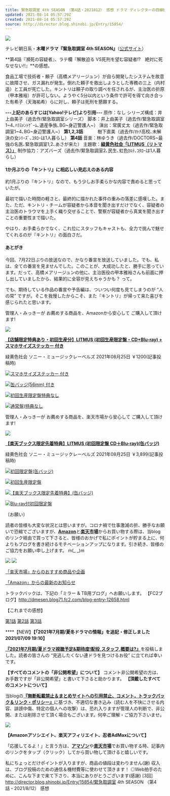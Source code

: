 ```yaml
---
title: 緊急取調室 4th SEASON （第4話・2021812） 感想 ドラマ ディレクターの目線blog
updated: 2021-08-14 05:57:29Z
created: 2021-08-14 05:57:29Z
source: http://director.blog.shinobi.jp/Entry/15854/
---
```


![](http://blog.cnobi.jp/v1/blog/user/08129a6aa5c0172a4540c0e91490e391/1625387544)

テレビ朝日系・**木曜ドラマ『緊急取調室 4th SEASON』**（[公式サイト](https://www.tv-asahi.co.jp/kintori/)）

**第4話『瀕死の容疑者』、ラテ欄『解散迫る VS死刑を望む容疑者!?　絶対に死なせない!!』**の感想。

食品工場で技術者・頼子（高橋メアリージュン）が自ら開発したシステムを故意に故障させ、ガス漏れが発生。倒れた頼子を救出しようとした専務の三上（内村遥）と工員が死亡した。キントリは頼子の取り調べを任されるが、主治医の折原（甲本雅裕）が許可しない。ようやく5分以内という条件で許可を得て向き合った有希子（天海祐希）らに対し、頼子は死刑を懇願する。

**---上記のあらすじは[Yahoo!テレビ]より引用---**
原作：なし
シリーズ構成：井上由美子（過去作/緊急取調室シリーズ）
脚本：井上由美子（過去作/緊急取調室1~4､ﾊﾗｽﾒﾝﾄｹﾞｰﾑ､遺産争族､BG~身辺警護人~）
演出：常廣丈太（過去作/緊急取調室1~4､BG~身辺警護人~） **第1,2,3話**
　　　樹下直美（過去作/ｵﾄﾅ高校､未解決の女ｼﾘｰｽﾞ､ｺﾀﾛｰは1人暮らし） **第4話**
音楽：林ゆうき（過去作/DOCTORS~最強の名医､緊急取調室1,2､あさが来た）
主題歌：[**緑黄色社会「LITMUS（リトマス）」**](https://amzn.to/3ALtR63)
制作協力：アズバーズ（過去作/緊急取調室2､民生､虹色ｶﾙﾃ､ｺﾀﾛｰは1人暮らし）

#### 1か月ぶりの『キントリ』に相応しい見応えのある内容

約1月ぶりの『キントリ』なので、もう少しお手柔らかな内容で責めると思っていたが。

最初で描いた時間の軽さと、最終的に描かれた事件の重みの落差に感嘆した。また、ただ、キントリ・チームが容疑者から本音を聞き出すだけでなく、容疑者の主治医のトラウマを上手く織り交ぜることで、警察が容疑者から真実を聞き出すことの重要性まで描いた。

やはり、お手柔らかでなく、これ位にスタッフもキャストも、全力で挑んで魅せてくれるのが『キントリ』の面白さだ。

#### あとがき

今回、7月22日ぶりの放送なので、かなり番宣を放送していました。でも、私は、全ての番宣を見ませんでした。このことが、大成功したと、勝手に思っています。だって、高橋メアリージュンの他に、主治医役の甲本雅裕さんも前面に押し出していましたから、結果的に全容が見えちゃうかも？ って。

でも、期待している作品の番宣や予告編は、ついつい何度も見てしまうのが “人の常” ですが。そこを我慢したからこそ、また『キントリ』が帰って来た喜びを感じられたと思います。

管理人・みっきーが お薦めする商品を、Amazonから安心して ご購入して頂けます!

[![](http://blog.cnobi.jp/v1/blog/user/08129a6aa5c0172a4540c0e91490e391/1625791057)](https://amzn.to/2TUtvJv)

[**【店舗限定特典あり・初回生産分】LITMUS (初回生産限定盤・CD+Blu-ray) + スマホサイズステッカー 付き**](https://amzn.to/2TUtvJv)

緑黄色社会 ソニー・ミュージックレーベルズ 2021年08月25日
￥1200(記事投稿時)

![](https://blog-imgs-146.fc2.com/d/m/e/dmesen/amazon_logo16-1.gif)[スマホサイズステッカー 付き](https://amzn.to/2TUtvJv)

![](https://blog-imgs-146.fc2.com/d/m/e/dmesen/amazon_logo16-1.gif)[缶バッジ(56mm) 付き](https://amzn.to/3hOLUiU)

![](https://blog-imgs-146.fc2.com/d/m/e/dmesen/amazon_logo16-1.gif)[初回生産限定盤特典なし](https://amzn.to/36p9ltO)

![](https://blog-imgs-146.fc2.com/d/m/e/dmesen/amazon_logo16-1.gif)[通常盤)特典なし](https://amzn.to/3jTtW1s)

管理人・みっきーが お薦めする商品を、楽天市場から安心して ご購入して頂けます!

[![](http://blog.cnobi.jp/v1/blog/user/08129a6aa5c0172a4540c0e91490e391/1625791057)](https://hb.afl.rakuten.co.jp/ichiba/0ecda8ae.30b99a0f.0ecda8af.145135cf/?pc=https%3A%2F%2Fitem.rakuten.co.jp%2Fbook%2F16801594%2F&link_type=text&ut=eyJwYWdlIjoiaXRlbSIsInR5cGUiOiJ0ZXh0Iiwic2l6ZSI6IjI0MHgyNDAiLCJuYW0iOjEsIm5hbXAiOiJyaWdodCIsImNvbSI6MSwiY29tcCI6ImRvd24iLCJwcmljZSI6MCwiYm9yIjoxLCJjb2wiOjEsImJidG4iOjEsInByb2QiOjAsImFtcCI6ZmFsc2V9)

[**【楽天ブックス限定先着特典】LITMUS (初回限定盤 CD＋Blu-ray)(缶バッジ)**](https://hb.afl.rakuten.co.jp/ichiba/0ecda8ae.30b99a0f.0ecda8af.145135cf/?pc=https%3A%2F%2Fitem.rakuten.co.jp%2Fbook%2F16801594%2F&link_type=text&ut=eyJwYWdlIjoiaXRlbSIsInR5cGUiOiJ0ZXh0Iiwic2l6ZSI6IjI0MHgyNDAiLCJuYW0iOjEsIm5hbXAiOiJyaWdodCIsImNvbSI6MSwiY29tcCI6ImRvd24iLCJwcmljZSI6MCwiYm9yIjoxLCJjb2wiOjEsImJidG4iOjEsInByb2QiOjAsImFtcCI6ZmFsc2V9)

緑黄色社会 ソニー・ミュージックレーベルズ 2021年08月25日
￥3,899(記事投稿時)

![](https://blog-imgs-146.fc2.com/d/m/e/dmesen/rakuten_logo16-1.gif)[初回限定盤(缶バッジ)](https://hb.afl.rakuten.co.jp/ichiba/0ecda8ae.30b99a0f.0ecda8af.145135cf/?pc=https%3A%2F%2Fitem.rakuten.co.jp%2Fbook%2F16801594%2F&link_type=text&ut=eyJwYWdlIjoiaXRlbSIsInR5cGUiOiJ0ZXh0Iiwic2l6ZSI6IjI0MHgyNDAiLCJuYW0iOjEsIm5hbXAiOiJyaWdodCIsImNvbSI6MSwiY29tcCI6ImRvd24iLCJwcmljZSI6MCwiYm9yIjoxLCJjb2wiOjEsImJidG4iOjEsInByb2QiOjAsImFtcCI6ZmFsc2V9)

![](https://blog-imgs-146.fc2.com/d/m/e/dmesen/rakuten_logo16-1.gif)[初回生産限定盤](https://hb.afl.rakuten.co.jp/ichiba/197423e3.e54e445e.197423e4.55cf03c9/?pc=https%3A%2F%2Fitem.rakuten.co.jp%2Fmifsoft%2Fescl-5546%2F&link_type=text&ut=eyJwYWdlIjoiaXRlbSIsInR5cGUiOiJ0ZXh0Iiwic2l6ZSI6IjI0MHgyNDAiLCJuYW0iOjEsIm5hbXAiOiJyaWdodCIsImNvbSI6MSwiY29tcCI6ImRvd24iLCJwcmljZSI6MCwiYm9yIjoxLCJjb2wiOjEsImJidG4iOjEsInByb2QiOjAsImFtcCI6ZmFsc2V9)

![](https://blog-imgs-146.fc2.com/d/m/e/dmesen/rakuten_logo16-1.gif)[【楽天ブックス限定先着特典】(缶バッジ)](https://hb.afl.rakuten.co.jp/ichiba/0ecda8ae.30b99a0f.0ecda8af.145135cf/?pc=https%3A%2F%2Fitem.rakuten.co.jp%2Fbook%2F16793573%2F&link_type=text&ut=eyJwYWdlIjoiaXRlbSIsInR5cGUiOiJ0ZXh0Iiwic2l6ZSI6IjI0MHgyNDAiLCJuYW0iOjEsIm5hbXAiOiJyaWdodCIsImNvbSI6MSwiY29tcCI6ImRvd24iLCJwcmljZSI6MCwiYm9yIjoxLCJjb2wiOjEsImJidG4iOjEsInByb2QiOjAsImFtcCI6ZmFsc2V9)

![](https://blog-imgs-146.fc2.com/d/m/e/dmesen/rakuten_logo16-1.gif)[Blu-ray付初回限定盤](https://hb.afl.rakuten.co.jp/ichiba/13d98f68.819c3047.13d98f69.105b7bd9/?pc=https%3A%2F%2Fitem.rakuten.co.jp%2Fneowing-r%2Fescl-5546%2F&link_type=text&ut=eyJwYWdlIjoiaXRlbSIsInR5cGUiOiJ0ZXh0Iiwic2l6ZSI6IjI0MHgyNDAiLCJuYW0iOjEsIm5hbXAiOiJyaWdodCIsImNvbSI6MSwiY29tcCI6ImRvd24iLCJwcmljZSI6MCwiYm9yIjoxLCJjb2wiOjEsImJidG4iOjEsInByb2QiOjAsImFtcCI6ZmFsc2V9)

〔お願い〕

読者の皆様も大変な状況とは思いますが。コロナ禍で仕事激減の折、勝手なお願いで恐縮でございますが、[**Amazon**](https://amzn.to/2vGEWIU)と[**楽天市場**](https://hb.afl.rakuten.co.jp/hgc/0b60d864.ef14bd71.0b60d865.ede5a12e/?pc=https%3A%2F%2Fwww.rakuten.co.jp%2F)からお買い物する際は、当blogのリンク経由で買って下さると、皆様のおかげで私にポイントが貯まる上に、何よりもブログを書き続けるモチベーションアップになります。引き続き、皆様のご協力をお願い申し上げます。 m(_ _)m

[![](http://blog.cnobi.jp/v1/blog/user/08129a6aa5c0172a4540c0e91490e391/1603427123)](https://blogmura.com/profiles/10404994?p_cid=10404994)  [![](http://blog.cnobi.jp/v1/blog/user/08129a6aa5c0172a4540c0e91490e391/1446790126)](http://blog.with2.net/link.php?540343)

[「楽天市場」からのおすすめ商品や企画](https://hb.afl.rakuten.co.jp/hsc/0fccc294.f863e9af.152754ae.3f3abf23/?link_type=text&ut=eyJwYWdlIjoic2hvcCIsInR5cGUiOiJ0ZXh0IiwiY29sIjoxLCJjYXQiOiI1OCIsImJhbiI6IjQ5OTk2NiIsImFtcCI6ZmFsc2V9)

[「Amazon」からの最新のお知らせ](https://www.amazon.co.jp/ref=as_li_ss_tl?ie=UTF8&linkCode=ll2&tag=mtfacto-22&linkId=532edc049580d6f69398df7375658e4e&language=ja_JP)

トラックバックは、下記の「ミラー & TB用ブログ」へお願いします。
【FC2ブログ】http://dmesen.blog71.fc2.com/blog-entry-12658.html

【これまでの感想】

[第1話](http://director.blog.shinobi.jp/Entry/15732/)  [第2話](http://director.blog.shinobi.jp/Entry/15759/)  [第3話](http://director.blog.shinobi.jp/Entry/15781/)

****【NEW】**【「2021年7月期/夏冬ドラマの情報」を追記・修正しました 2021/07/09 19:10】**

[**『2021年7月期/夏ドラマ視聴予定&期待度!配役,スタッフ,概要は?』**](http://director.blog.shinobi.jp/Entry/15628/)を投稿しました。読者の皆さんの “見逃したくない連ドラを見つけるお役” に立てれば幸いです。

**【すべてのコメントの「非公開希望」について】**
コメント非公開希望の方は、お手数ですが「非公開希望」と書いて下さると助かります。
**【頂戴したすべてのコメントについて】**

当blogの[**『無断転載禁止＆まとめサイトへの引用禁止、コメント，トラックバック＆リンク・ポリシー』**](http://director.blog.shinobi.jp/Entry/2971/)に基づき、不適切な書き込み（読む人を不快にさせる内容、誹謗中傷、特定の個人への攻撃）は、恐れ入りますが管理人の判断で、非公開、または削除させて頂く場合もございます。何卒ご理解・ご協力下さいませ。

[![](https://blogparts.blogmura.com/parts_image/user/pv10404994.gif)](https://blogmura.com/profiles/10404994?p_cid=10404994)

**【Amazonアソシエイト、楽天アフィリエイト、忍者AdMaxについて】**

「応援してるよ！」と言う方は、[**アマゾン**](https://www.amazon.co.jp/ref=as_li_ss_tl?ie=UTF8&linkCode=ll2&tag=mtfacto-22&linkId=532edc049580d6f69398df7375658e4e&language=ja_JP)や[**楽天市場**](https://hb.afl.rakuten.co.jp/hgc/0b60d864.ef14bd71.0b60d865.ede5a12e/?pc=https%3A%2F%2Fwww.rakuten.co.jp%2F)でお買い物する時、記事内のリンクをタップ（クリック）してから買い物して頂けると嬉しいです。

私にちょっとだけポイントが入りますが、商品の値段は変わりません(謝)
収入は、ブログ投稿のための通信＆機材費等に使わせて頂きます！
◎Web拍手のために、こんな下まで来て下さり、本当にありがとうございます(感謝)
[3回]
http://director.blog.shinobi.jp/Entry/15854/緊急取調室 4th SEASON （第4話・2021/8/12） 感想